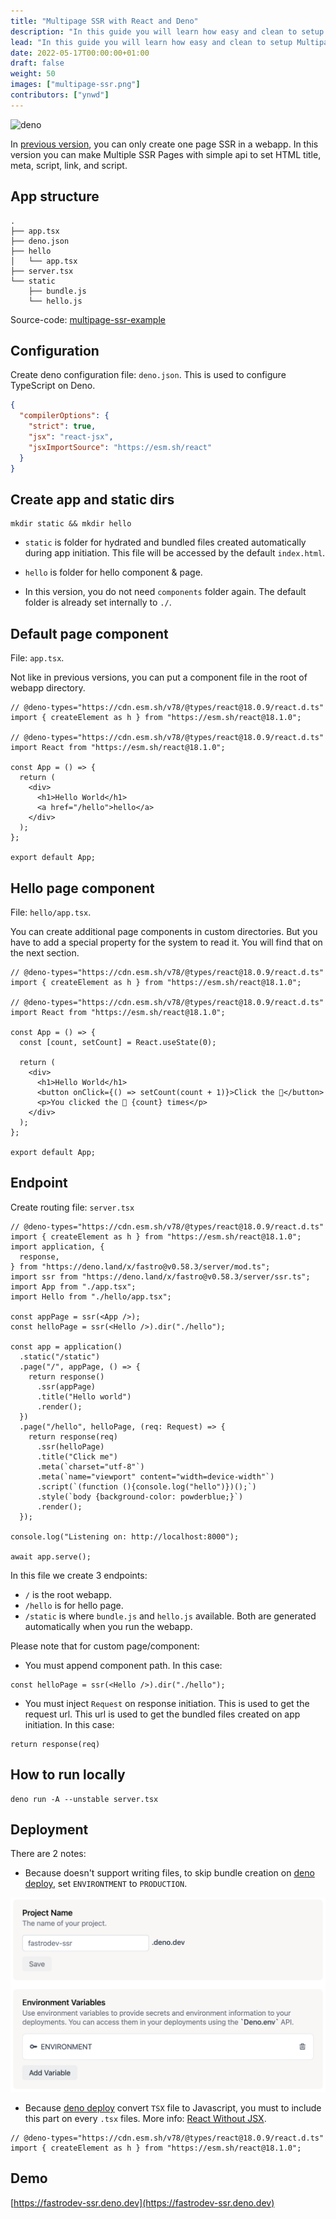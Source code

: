 ```yaml
---
title: "Multipage SSR with React and Deno"
description: "In this guide you will learn how easy and clean to setup Multipage SSR in Fastro."
lead: "In this guide you will learn how easy and clean to setup Multipage SSR in Fastro."
date: 2022-05-17T00:00:00+01:00
draft: false
weight: 50
images: ["multipage-ssr.png"]
contributors: ["ynwd"]
---
```


![deno](https://deno.land/v1.png)

In [previous version](https://fastro.dev/blog/ssr-with-react-and-deno/), you can only create one page SSR in a webapp. In this version you can make Multiple SSR Pages with simple api to set HTML title, meta, script, link, and script.

## App structure

```shell
.
├── app.tsx
├── deno.json
├── hello
│   └── app.tsx
├── server.tsx
└── static
    ├── bundle.js
    └── hello.js
```

Source-code: [multipage-ssr-example](https://github.com/fastrodev/multipage-ssr-example)

## Configuration

Create deno configuration file: `deno.json`. This is used to configure TypeScript on Deno.

```json
{
  "compilerOptions": {
    "strict": true,
    "jsx": "react-jsx",
    "jsxImportSource": "https://esm.sh/react"
  }
}
```

## Create app and static dirs

```shell
mkdir static && mkdir hello
```

- `static` is folder for hydrated and bundled files created automatically during app initiation. This file will be accessed by the default `index.html`.

- `hello` is folder for hello component & page.

- In this version, you do not need `components` folder again. The default folder is already set internally to `./`.

## Default page component

File: `app.tsx`.

Not like in previous versions, you can put a component file in the root of webapp directory.

```tsx
// @deno-types="https://cdn.esm.sh/v78/@types/react@18.0.9/react.d.ts"
import { createElement as h } from "https://esm.sh/react@18.1.0";

// @deno-types="https://cdn.esm.sh/v78/@types/react@18.0.9/react.d.ts"
import React from "https://esm.sh/react@18.1.0";

const App = () => {
  return (
    <div>
      <h1>Hello World</h1>
      <a href="/hello">hello</a>
    </div>
  );
};

export default App;

```

## Hello page component

File: `hello/app.tsx`.

You can create additional page components in custom directories. But you have to add a special property for the system to read it. You will find that on the next section.

```tsx
// @deno-types="https://cdn.esm.sh/v78/@types/react@18.0.9/react.d.ts"
import { createElement as h } from "https://esm.sh/react@18.1.0";

// @deno-types="https://cdn.esm.sh/v78/@types/react@18.0.9/react.d.ts"
import React from "https://esm.sh/react@18.1.0";

const App = () => {
  const [count, setCount] = React.useState(0);

  return (
    <div>
      <h1>Hello World</h1>
      <button onClick={() => setCount(count + 1)}>Click the 🦕</button>
      <p>You clicked the 🦕 {count} times</p>
    </div>
  );
};

export default App;

```

## Endpoint

Create routing file: `server.tsx`

```tsx
// @deno-types="https://cdn.esm.sh/v78/@types/react@18.0.9/react.d.ts"
import { createElement as h } from "https://esm.sh/react@18.1.0";
import application, {
  response,
} from "https://deno.land/x/fastro@v0.58.3/server/mod.ts";
import ssr from "https://deno.land/x/fastro@v0.58.3/server/ssr.ts";
import App from "./app.tsx";
import Hello from "./hello/app.tsx";

const appPage = ssr(<App />);
const helloPage = ssr(<Hello />).dir("./hello");

const app = application()
  .static("/static")
  .page("/", appPage, () => {
    return response()
      .ssr(appPage)
      .title("Hello world")
      .render();
  })
  .page("/hello", helloPage, (req: Request) => {
    return response(req)
      .ssr(helloPage)
      .title("Click me")
      .meta(`charset="utf-8"`)
      .meta(`name="viewport" content="width=device-width"`)
      .script(`(function (){console.log("hello")})();`)
      .style(`body {background-color: powderblue;}`)
      .render();
  });

console.log("Listening on: http://localhost:8000");

await app.serve();

```

In this file we create 3 endpoints:

- `/` is the root webapp.
- `/hello` is for hello page.
- `/static` is where `bundle.js` and `hello.js` available. Both are generated automatically when you run the webapp.

Please note that for custom page/component:

- You must append component path. In this case:

```tsx
const helloPage = ssr(<Hello />).dir("./hello");
```

- You must inject `Request` on response initiation. This is used to get the request url. This url is used to get the bundled files created on app initiation. In this case:

```tsx
return response(req)
```

## How to run locally

```shell
deno run -A --unstable server.tsx
```

## Deployment

There are 2 notes:

- Because doesn't support writing files, to skip bundle creation on [deno deploy](https://deno.com), set `ENVIRONTMENT` to `PRODUCTION`.

![env](env.png)

- Because [deno deploy](https://deno.com/deploy) convert `TSX` file to Javascript, you must to include this part on every `.tsx` files. More info: [React Without JSX](https://reactjs.org/docs/react-without-jsx.html).

```tsx
// @deno-types="https://cdn.esm.sh/v78/@types/react@18.0.9/react.d.ts"
import { createElement as h } from "https://esm.sh/react@18.1.0";
```

## Demo

[https://fastrodev-ssr.deno.dev](https://fastrodev-ssr.deno.dev)
